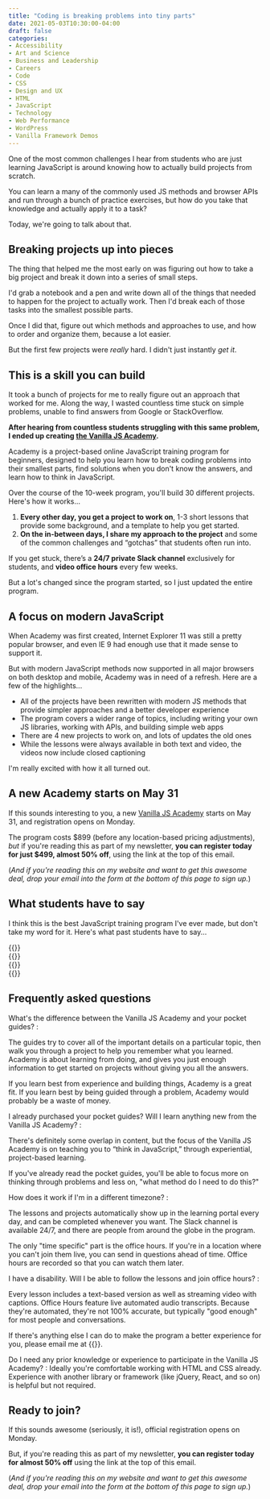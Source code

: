 ```yaml
---
title: "Coding is breaking problems into tiny parts"
date: 2021-05-03T10:30:00-04:00
draft: false
categories:
- Accessibility
- Art and Science
- Business and Leadership
- Careers
- Code
- CSS
- Design and UX
- HTML
- JavaScript
- Technology
- Web Performance
- WordPress
- Vanilla Framework Demos
---
```


One of the most common challenges I hear from students who are just learning JavaScript is around knowing how to actually build projects from scratch.

You can learn a many of the commonly used JS methods and browser APIs and run through a bunch of practice exercises, but how do you take that knowledge and actually apply it to a task?

Today, we're going to talk about that.

## Breaking projects up into pieces

The thing that helped me the most early on was figuring out how to take a big project and break it down into a series of small steps.

I'd grab a notebook and a pen and write down all of the things that needed to happen for the project to actually work. Then I'd break each of those tasks into the smallest possible parts.

Once I did that, figure out which methods and approaches to use, and how to order and organize them, because a lot easier.

But the first few projects were _really_ hard. I didn't just instantly _get it_.

## This is a skill you can build

It took a bunch of projects for me to really figure out an approach that worked for me. Along the way, I wasted countless time stuck on simple problems, unable to find answers from Google or StackOverflow.

**After hearing from countless students struggling with this same problem, I ended up creating [the Vanilla JS Academy](https://vanillajsacademy.com).**

Academy is a project-based online JavaScript training program for beginners, designed to help you learn how to break coding problems into their smallest parts, find solutions when you don't know the answers, and learn how to think in JavaScript.

Over the course of the 10-week program, you'll build 30 different projects. Here's how it works...

1. **Every other day, you get a project to work on**, 1-3 short lessons that provide some background, and a template to help you get started. 
2. **On the in-between days, I share my approach to the project** and some of the common challenges and “gotchas” that students often run into.

If you get stuck, there’s a **24/7 private Slack channel** exclusively for students, and **video office hours** every few weeks.

But a lot's changed since the program started, so I just updated the entire program.

## A focus on modern JavaScript

When Academy was first created, Internet Explorer 11 was still a pretty popular browser, and even IE 9 had enough use that it made sense to support it.

But with modern JavaScript methods now supported in all major browsers on both desktop and mobile, Academy was in need of a refresh. Here are a few of the highlights...

- All of the projects have been rewritten with modern JS methods that provide simpler approaches and a better developer experience
- The program covers a wider range of topics, including writing your own JS libraries, working with APIs, and building simple web apps
- There are 4 new projects to work on, and lots of updates the old ones
- While the lessons were always available in both text and video, the videos now include closed captioning

I'm really excited with how it all turned out.

## A new Academy starts on May 31

If this sounds interesting to you, a new [Vanilla JS Academy](https://vanillajsacademy.com) starts on May 31, and registration opens on Monday.

The program costs $899 (before any location-based pricing adjustments), _but_ if you're reading this as part of my newsletter, **you can register today for just $499, almost 50% off**, using the link at the top of this email.

(_And if you're reading this on my website and want to get this awesome deal, drop your email into the form at the bottom of this page to sign up._)

## What students have to say

I think this is the best JavaScript training program I've ever made, but don't take my word for it. Here's what past students have to say...

<div class="padding-top padding-bottom">
	{{<testimonial for="lauraKalbag" photo="true">}}
</div>

<div class="padding-bottom-large">
	{{<testimonial for="benRudolph" photo="true">}}
</div>

<div class="padding-bottom">
	{{<testimonial for="leticiaOneill2" photo="true">}}
</div>

<div class="padding-bottom">
	{{<testimonial for="izziKoning" photo="true">}}
</div>

## Frequently asked questions

What's the difference between the Vanilla JS Academy and your pocket guides?
: <p>The guides try to cover all of the important details on a particular topic, then walk you through a project to help you remember what you learned. Academy is about learning from doing, and gives you just enough information to get started on projects without giving you all the answers.</p><p>If you learn best from experience and building things, Academy is a great fit. If you learn best by being guided through a problem, Academy would probably be a waste of money.</p>

I already purchased your pocket guides? Will I learn anything new from the Vanilla JS Academy?
: <p>There's definitely some overlap in content, but the focus of the Vanilla JS Academy is on teaching you to “think in JavaScript,” through experiential, project-based learning.</p><p>If you've already read the pocket guides, you'll be able to focus more on thinking through problems and less on, "what method do I need to do this?"</p>

How does it work if I'm in a different timezone?
: <p>The lessons and projects automatically show up in the learning portal every day, and can be completed whenever you want. The Slack channel is available 24/7, and there are people from around the globe in the program.</p><p>The only "time specific" part is the office hours. If you're in a location where you can't join them live, you can send in questions ahead of time. Office hours are recorded so that you can watch them later.</p>

I have a disability. Will I be able to follow the lessons and join office hours?
: <p>Every lesson includes a text-based version as well as streaming video with captions. Office Hours feature live automated audio transcripts. Because they're automated, they're not 100% accurate, but typically "good enough" for most people and conversations.</p><p>If there's anything else I can do to make the program a better experience for you, please email me at {{<email>}}.</p><p>

Do I need any prior knowledge or experience to participate in the Vanilla JS Academy?
: Ideally you're comfortable working with HTML and CSS already. Experience with another library or framework (like jQuery, React, and so on) is helpful but not required.

## Ready to join?

If this sounds awesome (seriously, it is!), official registration opens on Monday.

But, if you're reading this as part of my newsletter, **you can register today for almost 50% off** using the link at the top of this email.

(_And if you're reading this on my website and want to get this awesome deal, drop your email into the form at the bottom of this page to sign up._)
